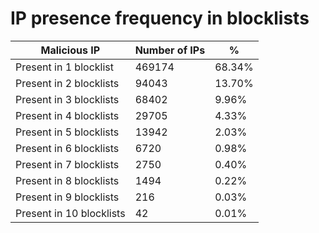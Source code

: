 # IP presence frequency in blocklists
| Malicious IP | Number of IPs | % |
|----|----|----|
| Present in 1 blocklist | 469174 | 68.34% |
| Present in 2 blocklists | 94043 | 13.70% |
| Present in 3 blocklists | 68402 | 9.96% |
| Present in 4 blocklists | 29705 | 4.33% |
| Present in 5 blocklists | 13942 | 2.03% |
| Present in 6 blocklists | 6720 | 0.98% |
| Present in 7 blocklists | 2750 | 0.40% |
| Present in 8 blocklists | 1494 | 0.22% |
| Present in 9 blocklists | 216 | 0.03% |
| Present in 10 blocklists | 42 | 0.01% |
